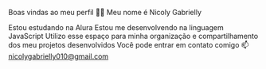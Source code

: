 Boas vindas ao meu perfil 💙💙
Meu nome é Nicoly Gabrielly

Estou estudando na Alura
Estou me desenvolvendo na linguagem JavaScript
Utilizo esse espaço para minha organização e compartilhamento dos meu projetos desenvolvidos
Você pode entrar em contato comigo 📫
nicolygabrielly010@gmail.com


